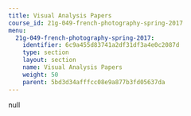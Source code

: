 ```yaml
---
title: Visual Analysis Papers
course_id: 21g-049-french-photography-spring-2017
menu:
  21g-049-french-photography-spring-2017:
    identifier: 6c9a455d83741a2df31df3a4e0c2087d
    type: section
    layout: section
    name: Visual Analysis Papers
    weight: 50
    parent: 5bd3d34afffcc08e9a877b3fd05637da
---
```

null